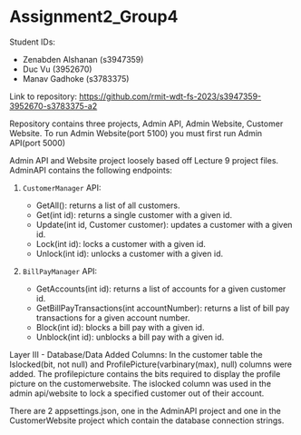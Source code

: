 # Assignment2_Group4

Student IDs:

- Zenabden Alshanan (s3947359)
- Duc Vu (3952670)
- Manav Gadhoke (s3783375)

Link to repository: https://github.com/rmit-wdt-fs-2023/s3947359-3952670-s3783375-a2

Repository contains three projects, Admin API, Admin Website, Customer Website.
To run Admin Website(port 5100) you must first run Admin API(port 5000)

Admin API and Website project loosely based off Lecture 9 project files. AdminAPI contains the following endpoints:

1. `CustomerManager` API:

    - GetAll(): returns a list of all customers.
    - Get(int id): returns a single customer with a given id.
    - Update(int id, Customer customer): updates a customer with a given id.
    - Lock(int id): locks a customer with a given id.
    - Unlock(int id): unlocks a customer with a given id.

2. `BillPayManager` API:

    - GetAccounts(int id): returns a list of accounts for a given customer id.
    - GetBillPayTransactions(int accountNumber): returns a list of bill pay transactions for a given account number.
    - Block(int id): blocks a bill pay with a given id.
    - Unblock(int id): unblocks a bill pay with a given id.


Layer III - Database/Data
Added Columns: In the customer table the Islocked(bit, not null) and ProfilePicture(varbinary(max), null) columns were added.
The profilepicture contains the bits required to display the profile picture on the customerwebsite.
The islocked column was used in the admin api/website to lock a specified customer out of their account.


There are 2 appsettings.json, one in the AdminAPI project and one in the CustomerWebsite project which contain the database connection strings.
